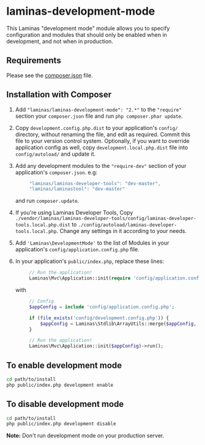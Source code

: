 laminas-development-mode
===================

This Laminas "development mode" module allows you to specify configuration and
modules that should only be enabled when in development, and not when in
production.

Requirements
------------
  
Please see the [composer.json](composer.json) file.

Installation with Composer
--------------------------

1. Add `"laminas/laminas-development-mode": "2.*"` to the `"require"` section your
   `composer.json` file and run `php composer.phar update`.
1. Copy `development.config.php.dist` to your application's `config/` directory,
   without renaming the file, and edit as required. Commit this file to your
   version control system. Optionally, if you want to override application config
   as well, copy `development.local.php.dist` file into `config/autoload/` and
   update it.
1. Add any development modules to the `"require-dev"` section of your
   application's `composer.json`. e.g:
   
   ```javascript
        "laminas/laminas-developer-tools": "dev-master",
        "laminas/laminastool": "dev-master"
   ```
        
   and run `composer.update`.
1. If you're using Laminas Developer Tools, Copy
   `./vendor/laminas/laminas-developer-tools/config/laminas-developer-tools.local.php.dist`
   to `./config/autoload/laminas-developer-tools.local.php`. Change any settings in
   it according to your needs.
1. Add `'Laminas\DevelopmentMode'` to the list of Modules in your
   application's `config/application.config.php` file.
1. In your application's `public/index.php`, replace these lines:

   ```php
        // Run the application!
        Laminas\Mvc\Application::init(require 'config/application.config.php')->run();
   ```

   with

   ```php
        // Config
        $appConfig = include 'config/application.config.php';

        if (file_exists('config/development.config.php')) {
            $appConfig = Laminas\Stdlib\ArrayUtils::merge($appConfig, include 'config/development.config.php');
        }

        // Run the application!
        Laminas\Mvc\Application::init($appConfig)->run();
   ```


To enable development mode
--------------------------

```sh
cd path/to/install
php public/index.php development enable
```

To disable development mode
---------------------------

```sh
cd path/to/install
php public/index.php development disable
```

**Note:** Don't run development mode on your production server.
